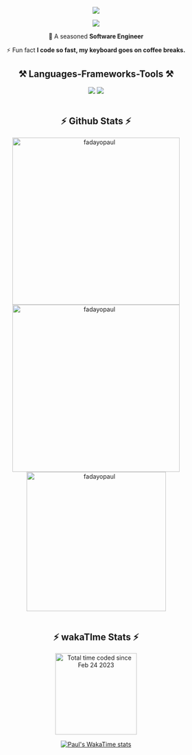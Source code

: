  <!-- Introduction  -->
 
<div align="center"> 

 ![](https://komarev.com/ghpvc/?username=fadayopaul&style=flat-square) 
 
 <img src="https://readme-typing-svg.herokuapp.com/?font=Righteous&size=35&center=true&vCenter=true&width=500&height=70&duration=4000&lines=Hi+There!+👋;+I'm+Paul+Fadayo!;" />
 
 🔭 A seasoned **Software Engineer**
 
 ⚡ Fun fact **I code so fast, my keyboard goes on coffee breaks.**


<!-- Language, Tools, Framework & Library -->

<div align=center>
 <h2 align="center">⚒️ Languages-Frameworks-Tools ⚒️</h2>
<img src="https://skillicons.dev/icons?i=react,bootstrap,postgres,html,css,vscode,github,figma,tailwind,git" />
<img src="https://skillicons.dev/icons?i=dotnet,javascript,typescript,firebase,cs,nextjs,supabase,prisma,python" />
</div>

<br>
<!-- Github Stats  -->
<h2 align="center">⚡ Github Stats ⚡</h2>

<div align=center>
  <img width=390 src="https://github-readme-streak-stats.herokuapp.com/?user=fadayopaul&theme=dark" alt="fadayopaul"/>
  <img width=390 src="https://github-readme-stats.vercel.app/api?username=fadayopaul&show_icons=true&theme=react&rank_icon=github&locale=en" alt="fadayopaul" />
  <br>
  <img width=325 align="center" src="https://github-readme-stats.vercel.app/api/top-langs/?username=fadayopaul&hide=HTML&langs_count=8&hide_progress=true&theme=react&border_radius=10&size_weight=0.5&count_weight=0.5&exclude_repo=github-readme-stats" alt="fadayopaul" /> 
</div>

<br>
<!-- Github Stats  -->
<h2 align="center">⚡ wakaTIme Stats ⚡</h2>
<div align=center>
  <a  href="https://wakatime.com/@d7fff28d-e87e-49dc-9891-63487d096a8c"><img width=190 src="https://wakatime.com/badge/user/d7fff28d-e87e-49dc-9891-63487d096a8c.svg" alt="Total time coded since Feb 24 2023" /></a>
  <br>
<div>
  
  [![Paul's WakaTime stats](https://github-readme-stats.vercel.app/api/wakatime?username=fadayopaul&hide_progress=true&theme=react)](https://github.com/anuraghazra/github-readme-stats)

</div>
</div>

</div>
